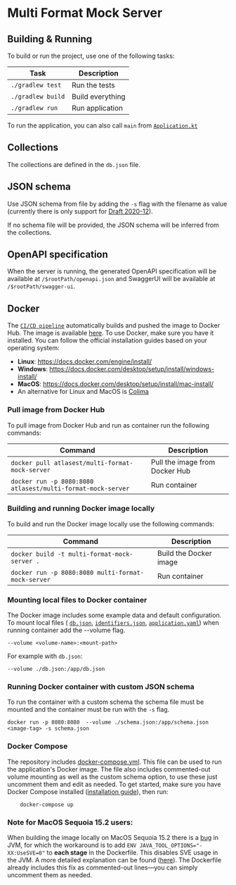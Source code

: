 # Multi Format Mock Server

## Building & Running

To build or run the project, use one of the following tasks:

| Task              | Description      |
|-------------------|------------------|
| `./gradlew test`  | Run the tests    |
| `./gradlew build` | Build everything |
| `./gradlew run`   | Run application  |

To run the application, you can also call `main` from [
`Application.kt`](./src/main/kotlin/cz/cvut/fit/atlasest/application/Application.kt)

## Collections

The collections are defined in the `db.json` file.

## JSON schema

Use JSON schema from file by adding the `-s` flag with the filename as value (currently there is only support for [Draft 2020-12](https://json-schema.org/draft/2020-12#draft-2020-12)).

If no schema file will be provided, the JSON schema will be inferred from the collections.

## OpenAPI specification

When the server is running, the generated OpenAPI specification will be available at `/$rootPath/openapi.json` and
SwaggerUI will be available at `/$rootPath/swagger-ui`.

## Docker
 The [`CI/CD pipeline`](.gitlab-ci.yml) automatically builds and pushed the image to Docker Hub. The image is available [here](https://hub.docker.com/repository/docker/atlasest/multi-format-mock-server/general). To use Docker, make sure you have it installed. You can follow the official installation guides based on your operating system:

* **Linux**: https://docs.docker.com/engine/install/
* **Windows**: https://docs.docker.com/desktop/setup/install/windows-install/
* **MacOS**: https://docs.docker.com/desktop/setup/install/mac-install/
* An alternative for Linux and MacOS is [Colima](https://github.com/abiosoft/colima)

### Pull image from Docker Hub
To pull image from Docker Hub and run as container run the following commands:

| Command                                                     | Description                    |
|-------------------------------------------------------------|--------------------------------|
| `docker pull atlasest/multi-format-mock-server`             | Pull the image from Docker Hub |
| `docker run -p 8080:8080 atlasest/multi-format-mock-server` | Run container                  |

### Building and running Docker image locally

To build and run the Docker image locally use the following commands:

| Command                                            | Description            |
|----------------------------------------------------|------------------------|
| `docker build -t multi-format-mock-server .`       | Build the Docker image |
| `docker run -p 8080:8080 multi-format-mock-server` | Run container          |
 
### Mounting local files to Docker container
The Docker image includes some example data and default configuration. To mount local files (
[`db.json`](db.json), [`identifiers.json`](identifiers.json), [`application.yaml`](src/main/resources/application.yaml)) when running container add the --volume flag.

`--volume <volume-name>:<mount-path>`

For example with `db.json`:

`--volume ./db.json:/app/db.json`

### Running Docker container with custom JSON schema

To run the container with a custom schema the schema file must be mounted and the container must be run with the `-s` flag.

`docker run -p 8080:8080  --volume ./schema.json:/app/schema.json <image-tag> -s schema.json`

### Docker Compose

The repository includes [docker-compose.yml](docker-compose.yml). This file can be used to run the application's Docker image. The file also includes commented-out volume mounting as well as the custom schema option, to use these just uncomment them and edit as needed. To get started, make sure you have Docker Compose installed ([installation guide](https://docs.docker.com/compose/install/)), then run:

```shell
    docker-compose up
```

### Note for MacOS Sequoia 15.2 users:

When building the image locally on MacOS Sequoia 15.2 there is a [bug](https://bugs.openjdk.org/browse/JDK-8345296) in JVM, for which the workaround is to add `ENV JAVA_TOOL_OPTIONS="-XX:UseSVE=0"` to **each stage** in the Dockerfile. This disables SVE usage in the JVM. A more detailed explanation can be found ([here](https://medium.com/@luketn/java-on-docker-sigill-exception-on-mac-os-sequoia-15-2-9311e4775442)). The Dockerfile already includes this fix as commented-out lines—you can simply uncomment them as needed.
